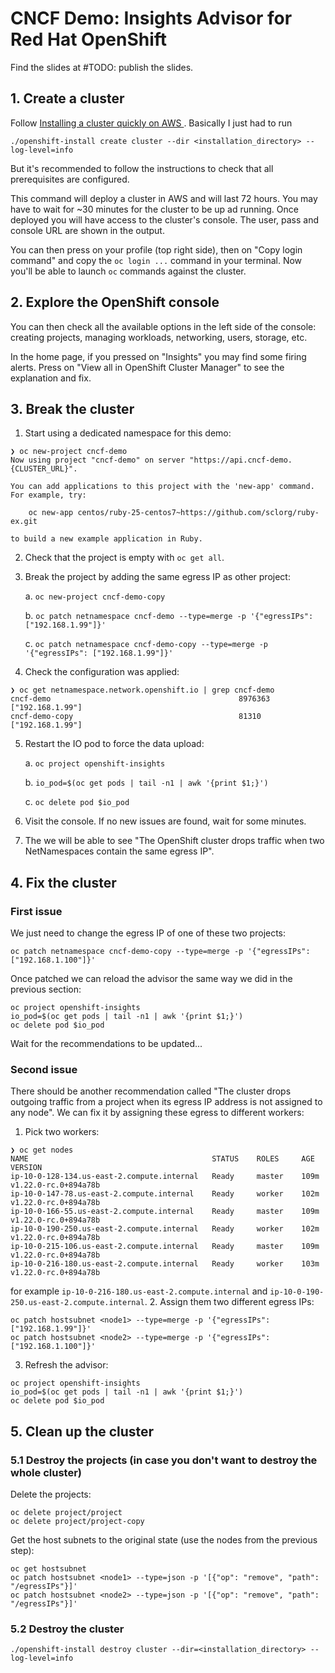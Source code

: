 # CNCF Demo: Insights Advisor for Red Hat OpenShift

Find the slides at #TODO: publish the slides.

##  1. Create a cluster

Follow [Installing a cluster quickly on AWS
](https://docs.openshift.com/container-platform/4.10/installing/installing_aws/installing-aws-default.html). Basically I just had to run

```
./openshift-install create cluster --dir <installation_directory> --log-level=info 
```

But it's recommended to follow the instructions to check that all prerequisites are configured.


This command will deploy a cluster in AWS and will last 72 hours. You may have to wait for ~30 minutes for the cluster to be up ad running. Once deployed you will have access to the cluster's console. The user, pass and console URL are shown in the output.

You can then press on your profile (top right side), then on "Copy login command" and copy the `oc login ...` command in your terminal. Now you'll be able to launch `oc` commands against the cluster.

## 2. Explore the OpenShift console

You can then check all the available options in the left side of the console: creating projects, managing workloads, networking, users, storage, etc.

In the home page, if you pressed on "Insights" you may find some firing alerts. Press on "View all in OpenShift Cluster Manager" to see the explanation and fix.

## 3. Break the cluster

1. Start using a dedicated namespace for this demo:
```
❯ oc new-project cncf-demo
Now using project "cncf-demo" on server "https://api.cncf-demo.{CLUSTER_URL}".

You can add applications to this project with the 'new-app' command. For example, try:

    oc new-app centos/ruby-25-centos7~https://github.com/sclorg/ruby-ex.git

to build a new example application in Ruby.
```
2. Check that the project is empty with `oc get all`.
3. Break the project by adding the same egress IP as other project:

   a. `oc new-project cncf-demo-copy`

   b. `oc patch netnamespace cncf-demo --type=merge -p '{"egressIPs": ["192.168.1.99"]}'`
   
   c. `oc patch netnamespace cncf-demo-copy --type=merge -p '{"egressIPs": ["192.168.1.99"]}'`
4. Check the configuration was applied:
```
❯ oc get netnamespace.network.openshift.io | grep cncf-demo
cncf-demo                                          8976363    ["192.168.1.99"]
cncf-demo-copy                                     81310      ["192.168.1.99"]
```
5. Restart the IO pod to force the data upload:
   
    a. `oc project openshift-insights`
    
    b. `io_pod=$(oc get pods | tail -n1 | awk '{print $1;}')`
    
    c. `oc delete pod $io_pod`
6. Visit the console. If no new issues are found, wait for some minutes.
7. The we will be able to see "The OpenShift cluster drops traffic when two NetNamespaces contain the same egress IP".

## 4. Fix the cluster

### First issue

We just need to change the egress IP of one of these two projects:

```
oc patch netnamespace cncf-demo-copy --type=merge -p '{"egressIPs": ["192.168.1.100"]}'
```

Once patched we can reload the advisor the same way we did in the previous section:
```
oc project openshift-insights
io_pod=$(oc get pods | tail -n1 | awk '{print $1;}')
oc delete pod $io_pod
```

Wait for the recommendations to be updated...

### Second issue

There should be another recommendation called "The cluster drops outgoing traffic from a project when its egress IP address is not assigned to any node". We can fix it by assigning these egress to different workers:

1. Pick two workers:
```
❯ oc get nodes
NAME                                         STATUS    ROLES     AGE       VERSION
ip-10-0-128-134.us-east-2.compute.internal   Ready     master    109m      v1.22.0-rc.0+894a78b
ip-10-0-147-78.us-east-2.compute.internal    Ready     worker    102m      v1.22.0-rc.0+894a78b
ip-10-0-166-55.us-east-2.compute.internal    Ready     master    109m      v1.22.0-rc.0+894a78b
ip-10-0-190-250.us-east-2.compute.internal   Ready     worker    102m      v1.22.0-rc.0+894a78b
ip-10-0-215-106.us-east-2.compute.internal   Ready     master    109m      v1.22.0-rc.0+894a78b
ip-10-0-216-180.us-east-2.compute.internal   Ready     worker    103m      v1.22.0-rc.0+894a78b
```
for example `ip-10-0-216-180.us-east-2.compute.internal` and `ip-10-0-190-250.us-east-2.compute.internal`.
2. Assign them two different egress IPs:
```
oc patch hostsubnet <node1> --type=merge -p '{"egressIPs": ["192.168.1.99"]}'
oc patch hostsubnet <node2> --type=merge -p '{"egressIPs": ["192.168.1.100"]}'
```
3. Refresh the advisor:
```
oc project openshift-insights
io_pod=$(oc get pods | tail -n1 | awk '{print $1;}')
oc delete pod $io_pod
```

## 5. Clean up the cluster

### 5.1 Destroy the projects (in case you don't want to destroy the whole cluster)

Delete the projects:
```
oc delete project/project
oc delete project/project-copy
```

Get the host subnets to the original state (use the nodes from the previous step):
```
oc get hostsubnet
oc patch hostsubnet <node1> --type=json -p '[{"op": "remove", "path": "/egressIPs"}]'
oc patch hostsubnet <node2> --type=json -p '[{"op": "remove", "path": "/egressIPs"}]'
```

### 5.2 Destroy the cluster

```
./openshift-install destroy cluster --dir=<installation_directory> --log-level=info
```
